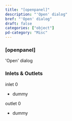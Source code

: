 ```yaml
---
title: "[openpanel]"
description: "'Open' dialog"
bref: "'Open' dialog"
draft: false
categories: ["object"]
pd-category: "Misc"
---
```


### [openpanel]

'Open' dialog

### Inlets & Outlets

inlet 0

 - dummy

outlet 0

 - dummy
 
